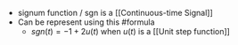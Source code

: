 - signum function / sgn is a [[Continuous-time Signal]]
- Can be represent using this #formula 
	- $sgn(t) = -1 + 2u(t)$ when $u(t)$ is a [[Unit step function]]